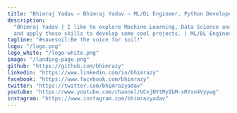 ```yaml
---
title: "Bhimraj Yadav – Bhimraj Yadav – ML/DL Engineer, Python Developer, Creator."
description:
  "Bhimraj Yadav | I like to explore Machine Learning, Data Science and Computer Vision\
  and apply these skills to develop some cool projects. | ML/DL Engineer"
tagline: "#savesoil:Be the voice for soil!"
logo: "/logo.png"
logo_white: "/logo-white.png"
image: "/landing-page.png"
github: "https://github.com/bhimrazy"
linkedin: "https://www.linkedin.com/in/bhimrazy"
facebook: "https://www.facebook.com/bhimrazy"
twitter: "https://twitter.com/bhimrazyadav"
youtube: "https://www.youtube.com/channel/UCxjNYtMyIbM-xRYxn4Vyywg"
instagram: "https://www.instagram.com/bhimrazyadav"
---
```

